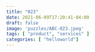 ```yaml
---
title: "023"
date: 2021-06-09T17:20:41-04:00
draft: false
image: 'puzzles/ABC-023.jpeg'
tags: [ "product", "services" ]
categories: [ "helloworld"]
---
```


